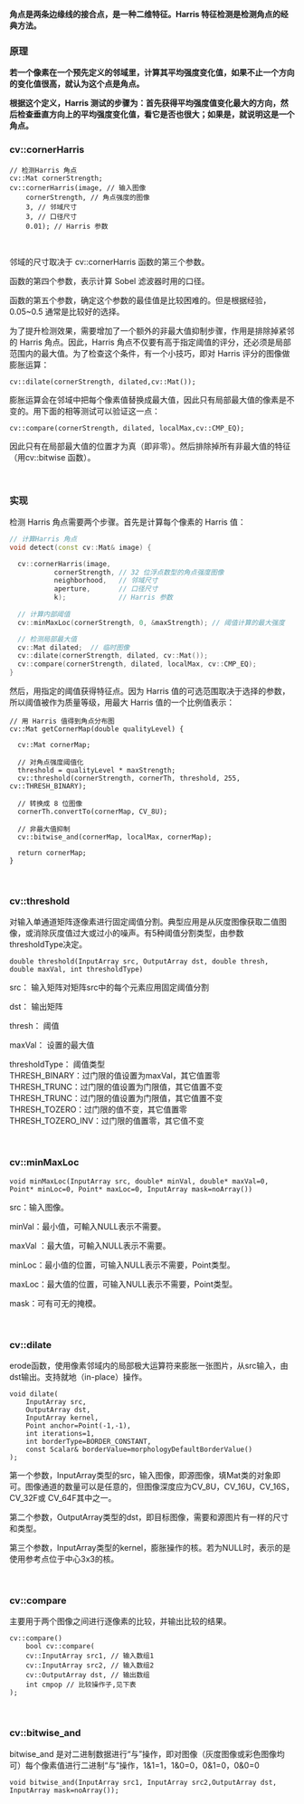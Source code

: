 **角点是两条边缘线的接合点，是一种二维特征。Harris 特征检测是检测角点的经典方法。**

### 原理

**若一个像素在一个预先定义的邻域里，计算其平均强度变化值，如果不止一个方向的变化值很高，就认为这个点是角点。**

**根据这个定义，Harris 测试的步骤为：首先获得平均强度值变化最大的方向，然后检查垂直方向上的平均强度变化值，看它是否也很大；如果是，就说明这是一个角点。**

### cv::cornerHarris

```
// 检测Harris 角点
cv::Mat cornerStrength;
cv::cornerHarris(image, // 输入图像
    cornerStrength, // 角点强度的图像
    3, // 邻域尺寸
    3, // 口径尺寸
    0.01); // Harris 参数
```
<br>

邻域的尺寸取决于 cv::cornerHarris 函数的第三个参数。

函数的第四个参数，表示计算 Sobel 滤波器时用的口径。

函数的第五个参数，确定这个参数的最佳值是比较困难的。但是根据经验， 0.05~0.5 通常是比较好的选择。

为了提升检测效果，需要增加了一个额外的非最大值抑制步骤，作用是排除掉紧邻的 Harris 角点。因此，Harris 角点不仅要有高于指定阈值的评分，还必须是局部范围内的最大值。为了检查这个条件，有一个小技巧，即对 Harris 评分的图像做膨胀运算：
```
cv::dilate(cornerStrength, dilated,cv::Mat());
```

膨胀运算会在邻域中把每个像素值替换成最大值，因此只有局部最大值的像素是不变的。用下面的相等测试可以验证这一点：
```
cv::compare(cornerStrength, dilated, localMax,cv::CMP_EQ);
```

因此只有在局部最大值的位置才为真（即非零）。然后排除掉所有非最大值的特征（用cv::bitwise 函数）。

<br>

### 实现

检测 Harris 角点需要两个步骤。首先是计算每个像素的 Harris 值：
```c++
// 计算Harris 角点
void detect(const cv::Mat& image) {

  cv::cornerHarris(image,
		   cornerStrength, // 32 位浮点数型的角点强度图像
		   neighborhood,   // 邻域尺寸
		   aperture,       // 口径尺寸
		   k);             // Harris 参数
		   
  // 计算内部阈值
  cv::minMaxLoc(cornerStrength, 0, &maxStrength); // 阈值计算的最大强度

  // 检测局部最大值
  cv::Mat dilated;  // 临时图像
  cv::dilate(cornerStrength, dilated, cv::Mat());
  cv::compare(cornerStrength, dilated, localMax, cv::CMP_EQ);
}
```

然后，用指定的阈值获得特征点。因为 Harris 值的可选范围取决于选择的参数，所以阈值被作为质量等级，用最大 Harris 值的一个比例值表示：
```
// 用 Harris 值得到角点分布图
cv::Mat getCornerMap(double qualityLevel) {

  cv::Mat cornerMap;

  // 对角点强度阈值化
  threshold = qualityLevel * maxStrength;
  cv::threshold(cornerStrength, cornerTh, threshold, 255, cv::THRESH_BINARY);

  // 转换成 8 位图像
  cornerTh.convertTo(cornerMap, CV_8U);

  // 非最大值抑制
  cv::bitwise_and(cornerMap, localMax, cornerMap);

  return cornerMap;
}
```

<br>

### cv::threshold

对输入单通道矩阵逐像素进行固定阈值分割。典型应用是从灰度图像获取二值图像，或消除灰度值过大或过小的噪声。有5种阈值分割类型，由参数thresholdType决定。

```
double threshold(InputArray src, OutputArray dst, double thresh, double maxVal, int thresholdType)
```

src： 输入矩阵对矩阵src中的每个元素应用固定阈值分割

dst： 输出矩阵

thresh： 阈值

maxVal： 设置的最大值

thresholdType： 阈值类型<br>
THRESH_BINARY：过门限的值设置为maxVal，其它值置零<br>
THRESH_TRUNC：过门限的值设置为门限值，其它值置不变<br>
THRESH_TRUNC：过门限的值设置为门限值，其它值置不变<br>
THRESH_TOZERO：过门限的值不变，其它值置零<br>
THRESH_TOZERO_INV：过门限的值置零，其它值不变<br>

<br>

### cv::minMaxLoc

```
void minMaxLoc(InputArray src, double* minVal, double* maxVal=0, Point* minLoc=0, Point* maxLoc=0, InputArray mask=noArray())
```

src：输入图像。

minVal：最小值，可輸入NULL表示不需要。

maxVal ：最大值，可輸入NULL表示不需要。

minLoc：最小值的位置，可输入NULL表示不需要，Point类型。

maxLoc：最大值的位置，可输入NULL表示不需要，Point类型。

mask：可有可无的掩模。

<br>

### cv::dilate

erode函数，使用像素邻域内的局部极大运算符来膨胀一张图片，从src输入，由dst输出。支持就地（in-place）操作。

```
void dilate(  
    InputArray src,  
    OutputArray dst,  
    InputArray kernel,  
    Point anchor=Point(-1,-1),  
    int iterations=1,  
    int borderType=BORDER_CONSTANT,  
    const Scalar& borderValue=morphologyDefaultBorderValue()   
); 
```

第一个参数，InputArray类型的src，输入图像，即源图像，填Mat类的对象即可。图像通道的数量可以是任意的，但图像深度应为CV_8U，CV_16U，CV_16S，CV_32F或 CV_64F其中之一。

第二个参数，OutputArray类型的dst，即目标图像，需要和源图片有一样的尺寸和类型。

第三个参数，InputArray类型的kernel，膨胀操作的核。若为NULL时，表示的是使用参考点位于中心3x3的核。

<br>

### cv::compare

主要用于两个图像之间进行逐像素的比较，并输出比较的结果。

```
cv::compare()
	bool cv::compare(
	cv::InputArray src1, // 输入数组1
	cv::InputArray src2, // 输入数组2
	cv::OutputArray dst, // 输出数组
	int cmpop // 比较操作子,见下表 
);
```
<br>

### cv::bitwise_and

bitwise_and 是对二进制数据进行“与”操作，即对图像（灰度图像或彩色图像均可）每个像素值进行二进制“与”操作，1&1=1，1&0=0，0&1=0，0&0=0

```
void bitwise_and(InputArray src1, InputArray src2,OutputArray dst, InputArray mask=noArray());
```
<br>
